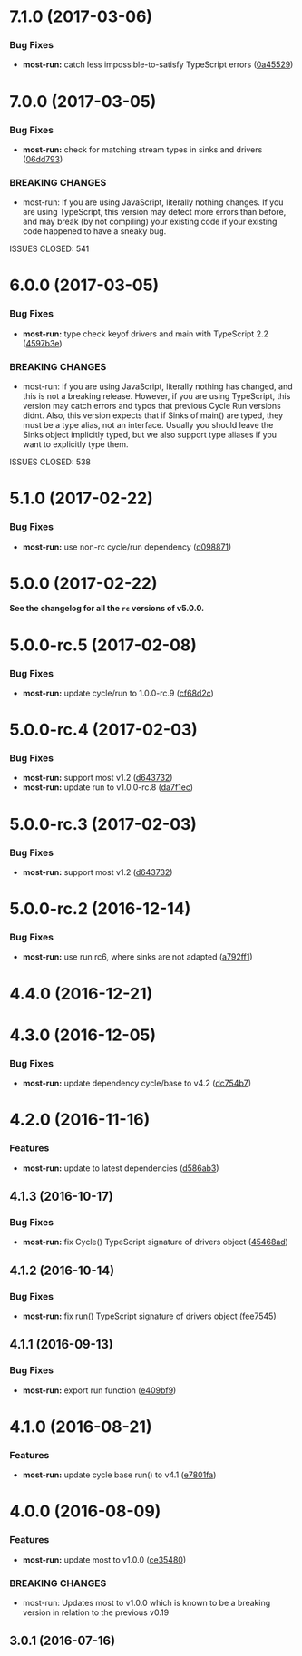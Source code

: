 <a name="7.1.0"></a>
# 7.1.0 (2017-03-06)


### Bug Fixes

* **most-run:** catch less impossible-to-satisfy TypeScript errors ([0a45529](https://github.com/cyclejs/cyclejs/commit/0a45529))



<a name="7.0.0"></a>
# 7.0.0 (2017-03-05)


### Bug Fixes

* **most-run:** check for matching stream types in sinks and drivers ([06dd793](https://github.com/cyclejs/cyclejs/commit/06dd793))


### BREAKING CHANGES

* most-run: If you are using JavaScript, literally nothing changes. If you are using
TypeScript, this version may detect more errors than before, and may
break (by not compiling) your existing code if your existing code
happened to have a sneaky bug.

ISSUES CLOSED: 541



<a name="6.0.0"></a>
# 6.0.0 (2017-03-05)


### Bug Fixes

* **most-run:** type check keyof drivers and main with TypeScript 2.2 ([4597b3e](https://github.com/cyclejs/cyclejs/commit/4597b3e))


### BREAKING CHANGES

* most-run: If you are using JavaScript, literally nothing has changed, and this
is not a breaking release. However, if you are using TypeScript, this
version may catch errors and typos that previous Cycle Run versions
didnt. Also, this version expects that if Sinks of main() are typed,
they must be a type alias, not an interface. Usually you should leave
the Sinks object implicitly typed, but we also support type aliases if
you want to explicitly type them.

ISSUES CLOSED: 538



<a name="5.1.0"></a>
# 5.1.0 (2017-02-22)


### Bug Fixes

* **most-run:** use non-rc cycle/run dependency ([d098871](https://github.com/cyclejs/cyclejs/commit/d098871))



<a name="5.0.0"></a>
# 5.0.0 (2017-02-22)

**See the changelog for all the `rc` versions of v5.0.0.**


<a name="5.0.0-rc.5"></a>
# 5.0.0-rc.5 (2017-02-08)


### Bug Fixes

* **most-run:** update cycle/run to 1.0.0-rc.9 ([cf68d2c](https://github.com/cyclejs/cyclejs/commit/cf68d2c))



<a name="5.0.0-rc.4"></a>
# 5.0.0-rc.4 (2017-02-03)


### Bug Fixes

* **most-run:** support most v1.2 ([d643732](https://github.com/cyclejs/cyclejs/commit/d643732))
* **most-run:** update run to v1.0.0-rc.8 ([da7f1ec](https://github.com/cyclejs/cyclejs/commit/da7f1ec))



<a name="5.0.0-rc.3"></a>
# 5.0.0-rc.3 (2017-02-03)


### Bug Fixes

* **most-run:** support most v1.2 ([d643732](https://github.com/cyclejs/cyclejs/commit/d643732))



<a name="5.0.0-rc.2"></a>
# 5.0.0-rc.2 (2016-12-14)


### Bug Fixes

* **most-run:** use run rc6, where sinks are not adapted ([a792ff1](https://github.com/cyclejs/cyclejs/commit/a792ff1))

<a name="4.4.0"></a>
# 4.4.0 (2016-12-21)



<a name="4.3.0"></a>
# 4.3.0 (2016-12-05)


### Bug Fixes

* **most-run:** update dependency cycle/base to v4.2 ([dc754b7](https://github.com/cyclejs/cyclejs/commit/dc754b7))



<a name="4.2.0"></a>
# 4.2.0 (2016-11-16)


### Features

* **most-run:** update to latest dependencies ([d586ab3](https://github.com/cyclejs/cyclejs/commit/d586ab3))



<a name="4.1.3"></a>
## 4.1.3 (2016-10-17)


### Bug Fixes

* **most-run:** fix Cycle() TypeScript signature of drivers object ([45468ad](https://github.com/cyclejs/cyclejs/commit/45468ad))



<a name="4.1.2"></a>
## 4.1.2 (2016-10-14)


### Bug Fixes

* **most-run:** fix run() TypeScript signature of drivers object ([fee7545](https://github.com/cyclejs/cyclejs/commit/fee7545))



<a name="4.1.1"></a>
## 4.1.1 (2016-09-13)


### Bug Fixes

* **most-run:** export run function  ([e409bf9](https://github.com/cyclejs/cyclejs/commit/e409bf9))



<a name="4.1.0"></a>
# 4.1.0 (2016-08-21)


### Features

* **most-run:** update cycle base run() to v4.1 ([e7801fa](https://github.com/cyclejs/cyclejs/commit/e7801fa))



<a name="4.0.0"></a>
# 4.0.0 (2016-08-09)


### Features

* **most-run:** update most to v1.0.0 ([ce35480](https://github.com/cyclejs/cyclejs/commit/ce35480))


### BREAKING CHANGES

* most-run: Updates most to v1.0.0 which is known to be a breaking version in relation to the previous v0.19



<a name="3.0.1"></a>
## 3.0.1 (2016-07-16)



